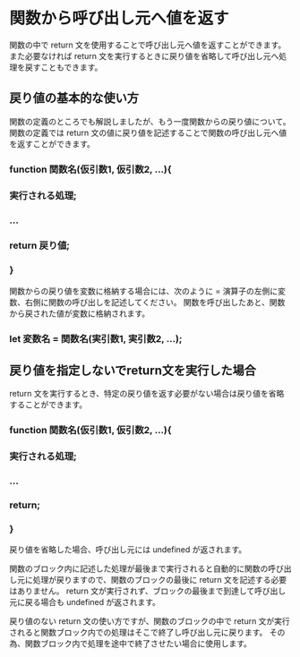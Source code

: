 # 関数から呼び出し元へ値を返す
関数の中で return 文を使用することで呼び出し元へ値を返すことができます。
また必要なければ return 文を実行するときに戻り値を省略して呼び出し元へ処理を戻すこともできます。

## 戻り値の基本的な使い方
関数の定義のところでも解説しましたが、もう一度関数からの戻り値について。
関数の定義では return 文の値に戻り値を記述することで関数の呼び出し元へ値を返すことができます。

### function 関数名(仮引数1, 仮引数2, ...){
###   実行される処理;
###   ...
### 
###   return 戻り値;
### }

関数からの戻り値を変数に格納する場合には、次のように = 演算子の左側に変数、右側に関数の呼び出しを記述してください。
関数を呼び出したあと、関数から戻された値が変数に格納されます。

### let 変数名 = 関数名(実引数1, 実引数2, ...);

## 戻り値を指定しないでreturn文を実行した場合
return 文を実行するとき、特定の戻り値を返す必要がない場合は戻り値を省略することができます。

### function 関数名(仮引数1, 仮引数2, ...){
###   実行される処理;
###   ...
### 
###   return;
### }
戻り値を省略した場合、呼び出し元には undefined が返されます。

関数のブロック内に記述した処理が最後まで実行されると自動的に関数の呼び出し元に処理が戻りますので、関数のブロックの最後に return 文を記述する必要はありません。
return 文が実行されず、ブロックの最後まで到達して呼び出し元に戻る場合も undefined が返されます。

戻り値のない return 文の使い方ですが、関数のブロックの中で return 文が実行されると関数ブロック内での処理はそこで終了し呼び出し元に戻ります。
その為、関数ブロック内で処理を途中で終了させたい場合に使用します。

